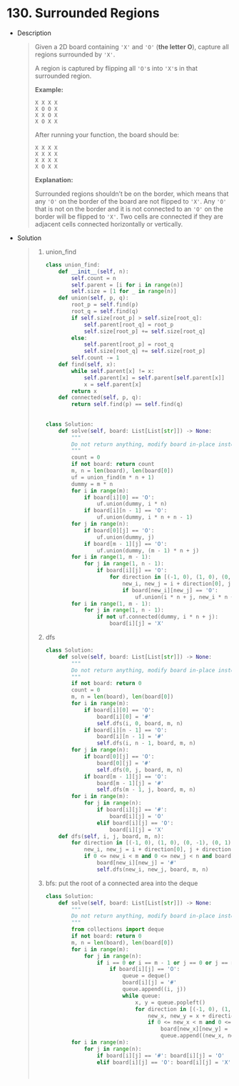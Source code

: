 # 130. Surrounded Regions

- Description

  > Given a 2D board containing `'X'` and `'O'` (**the letter O**), capture all regions surrounded by `'X'`.
  >
  > A region is captured by flipping all `'O'`s into `'X'`s in that surrounded region.
  >
  > **Example:**
  >
  > ```
  > X X X X
  > X O O X
  > X X O X
  > X O X X
  > ```
  >
  > After running your function, the board should be:
  >
  > ```
  > X X X X
  > X X X X
  > X X X X
  > X O X X
  > ```
  >
  > **Explanation:**
  >
  > Surrounded regions shouldn’t be on the border, which means that any `'O'` on the border of the board are not flipped to `'X'`. Any `'O'` that is not on the border and it is not connected to an `'O'` on the border will be flipped to `'X'`. Two cells are connected if they are adjacent cells connected horizontally or vertically.

- Solution

  > 1. union_find
  >
  >    ```python
  >    class union_find:
  >        def __init__(self, n):
  >            self.count = n
  >            self.parent = [i for i in range(n)]
  >            self.size = [1 for _ in range(n)]
  >        def union(self, p, q):
  >            root_p = self.find(p)
  >            root_q = self.find(q)
  >            if self.size[root_p] > self.size[root_q]:
  >                self.parent[root_q] = root_p
  >                self.size[root_p] += self.size[root_q]
  >            else:
  >                self.parent[root_p] = root_q
  >                self.size[root_q] += self.size[root_p]
  >            self.count -= 1
  >        def find(self, x):
  >            while self.parent[x] != x:
  >                self.parent[x] = self.parent[self.parent[x]]
  >                x = self.parent[x]
  >            return x
  >        def connected(self, p, q):
  >            return self.find(p) == self.find(q)
  >        
  >            
  >    class Solution:
  >        def solve(self, board: List[List[str]]) -> None:
  >            """
  >            Do not return anything, modify board in-place instead.
  >            """
  >            count = 0
  >            if not board: return count
  >            m, n = len(board), len(board[0])
  >            uf = union_find(m * n + 1)
  >            dummy = m * n
  >            for i in range(m):
  >                if board[i][0] == 'O':
  >                    uf.union(dummy, i * n)
  >                if board[i][n - 1] == 'O':
  >                    uf.union(dummy, i * n + n - 1)
  >            for j in range(n):
  >                if board[0][j] == 'O':
  >                    uf.union(dummy, j)
  >                if board[m - 1][j] == 'O':
  >                    uf.union(dummy, (m - 1) * n + j)
  >            for i in range(1, m - 1):
  >                for j in range(1, n - 1):
  >                    if board[i][j] == 'O':
  >                        for direction in [(-1, 0), (1, 0), (0, -1), (0, 1)]:
  >                            new_i, new_j = i + direction[0], j + direction[1]
  >                            if board[new_i][new_j] == 'O':
  >                                uf.union(i * n + j, new_i * n + new_j)
  >            for i in range(1, m - 1):
  >                for j in range(1, n - 1):
  >                    if not uf.connected(dummy, i * n + j):
  >                        board[i][j] = 'X'
  >    ```
  >
  > 2. dfs
  >
  >    ```python
  >    class Solution:
  >        def solve(self, board: List[List[str]]) -> None:
  >            """
  >            Do not return anything, modify board in-place instead.
  >            """
  >            if not board: return 0
  >            count = 0
  >            m, n = len(board), len(board[0])
  >            for i in range(m):
  >                if board[i][0] == 'O':
  >                    board[i][0] = '#'
  >                    self.dfs(i, 0, board, m, n)
  >                if board[i][n - 1] == 'O':
  >                    board[i][n - 1] = '#'
  >                    self.dfs(i, n - 1, board, m, n)
  >            for j in range(n):
  >                if board[0][j] == 'O':
  >                    board[0][j] = '#'
  >                    self.dfs(0, j, board, m, n)
  >                if board[m - 1][j] == 'O':
  >                    board[m - 1][j] = '#'
  >                    self.dfs(m - 1, j, board, m, n)
  >            for i in range(m):
  >                for j in range(n):
  >                    if board[i][j] == '#':
  >                        board[i][j] = 'O'
  >                    elif board[i][j] == 'O':
  >                        board[i][j] = 'X'
  >        def dfs(self, i, j, board, m, n):
  >            for direction in [(-1, 0), (1, 0), (0, -1), (0, 1)]:
  >                new_i, new_j = i + direction[0], j + direction[1]
  >                if 0 <= new_i < m and 0 <= new_j < n and board[new_i][new_j] == 'O':
  >                    board[new_i][new_j] = '#'
  >                    self.dfs(new_i, new_j, board, m, n)
  >    ```
  >
  > 3. bfs: put the root of a connected area into the deque
  >
  >    ```python
  >    class Solution:
  >        def solve(self, board: List[List[str]]) -> None:
  >            """
  >            Do not return anything, modify board in-place instead.
  >            """
  >            from collections import deque
  >            if not board: return 0
  >            m, n = len(board), len(board[0])
  >            for i in range(m):
  >                for j in range(n):
  >                    if i == 0 or i == m - 1 or j == 0 or j == n - 1:
  >                        if board[i][j] == 'O':
  >                            queue = deque()
  >                            board[i][j] = '#'
  >                            queue.append((i, j))
  >                            while queue:
  >                                x, y = queue.popleft()
  >                                for direction in [(-1, 0), (1, 0), (0, 1), (0, -1)]:
  >                                    new_x, new_y = x + direction[0], y + direction[1]
  >                                    if 0 <= new_x < m and 0 <= new_y < n and board[new_x][new_y] == 'O':
  >                                        board[new_x][new_y] = '#'
  >                                        queue.append((new_x, new_y))
  >            for i in range(m):
  >                for j in range(n):
  >                    if board[i][j] == '#': board[i][j] = 'O'
  >                    elif board[i][j] == 'O': board[i][j] = 'X'
  >                            
  >            
  >    ```
  >
  >    


